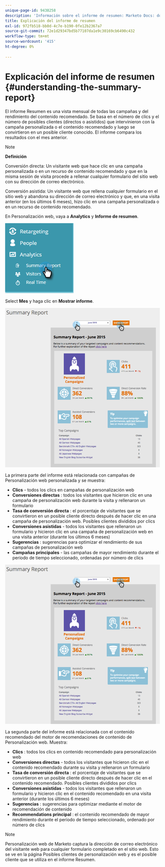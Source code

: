 ```yaml
---
unique-page-id: 9438258
description: 'Información sobre el informe de resumen: Marketo Docs: documentación del producto'
title: Explicación del informe de resumen
exl-id: 972fb518-bb0d-4c7e-b190-0fe12b2367a7
source-git-commit: 72e1d29347bd5b77107da1e9c30169cb6490c432
workflow-type: tm+mt
source-wordcount: '415'
ht-degree: 0%

---
```


# Explicación del informe de resumen {#understanding-the-summary-report}

El informe Resumen es una vista mensual de todas las campañas y del rendimiento del contenido recomendado. Se basa en el número de clics y el número de posibles clientes (directos o asistidos) que intervinieron con la campaña personalizada o el contenido recomendado y luego se convirtieron en un posible cliente conocido. El informe compara los resultados con el mes anterior.

>[!NOTE]
>
>**Definición**
>
>Conversión directa: Un visitante web que hace clic en una campaña personalizada o en un recurso de contenido recomendado y que en la misma sesión de visita procede a rellenar cualquier formulario del sitio web con su dirección de correo electrónico.
>
>Conversión asistida: Un visitante web que rellena cualquier formulario en el sitio web y abandona su dirección de correo electrónico y que, en una visita anterior (en los últimos 6 meses), hizo clic en una campaña personalizada o en un recurso de contenido recomendado.

En Personalización web, vaya a **Analytics** y **Informe de resumen**.

![](assets/image2016-4-6-10-3a15-3a58.png)

Select **Mes** y haga clic en **Mostrar informe**.

![](assets/2.png)

La primera parte del informe está relacionada con campañas de Personalización web personalizada y se muestra:

* **Clics** - todos los clics en campañas de personalización web
* **Conversiones directas** : todos los visitantes que hicieron clic en una campaña de personalización web durante la visita y rellenaron un formulario
* **Tasa de conversión directa** : el porcentaje de visitantes que se convirtieron en un posible cliente directo después de hacer clic en una campaña de personalización web. Posibles clientes divididos por clics
* **Conversiones asistidas** - todos los visitantes que rellenaron un formulario y hicieron clic en una campaña de personalización web en una visita anterior (durante los últimos 6 meses)
* **Sugerencias** : sugerencias para optimizar el rendimiento de sus campañas de personalización web
* **Campañas principales** - las campañas de mayor rendimiento durante el período de tiempo seleccionado, ordenadas por número de clics

![](assets/3.png)

La segunda parte del informe está relacionada con el contenido recomendado del motor de recomendaciones de contenido de Personalización web. Muestra:

* **Clics** : todos los clics en contenido recomendado para personalización web
* **Conversiones directas** - todos los visitantes que hicieron clic en el contenido recomendado durante su visita y rellenaron un formulario
* **Tasa de conversión directa** : el porcentaje de visitantes que se convirtieron en un posible cliente directo después de hacer clic en el contenido recomendado. Posibles clientes divididos por clics
* **Conversiones asistidas** - todos los visitantes que rellenaron un formulario y hicieron clic en el contenido recomendado en una visita anterior (durante los últimos 6 meses)
* **Sugerencias** : sugerencias para optimizar mediante el motor de recomendación de contenido
* **Recommendations principal** : el contenido recomendado de mayor rendimiento durante el período de tiempo seleccionado, ordenado por número de clics

>[!NOTE]
>
>Personalización web de Marketo captura la dirección de correo electrónico del visitante web para cualquier formulario completado en el sitio web. Esto se ve en la página Posibles clientes de personalización web y es el posible cliente que se utiliza en el informe Resumen.
